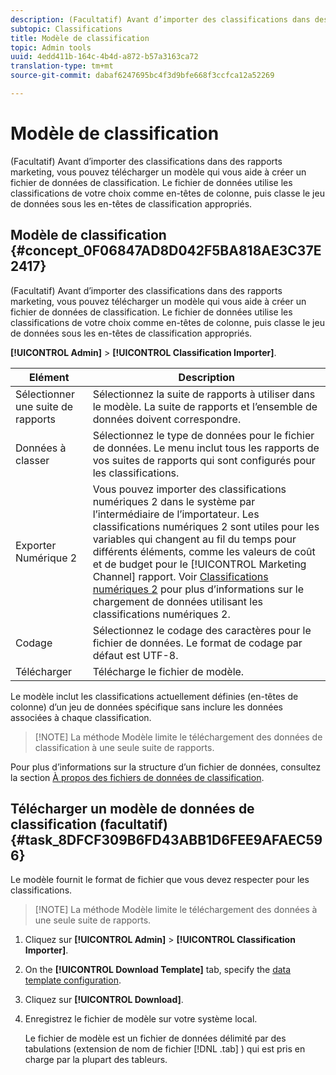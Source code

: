 ```yaml
---
description: (Facultatif) Avant d’importer des classifications dans des rapports marketing, vous pouvez télécharger un modèle qui vous aide à créer un fichier de données de classification. Le fichier de données utilise les classifications de votre choix comme en-têtes de colonne, puis classe le jeu de données  sous les en-têtes de classification appropriés.
subtopic: Classifications
title: Modèle de classification
topic: Admin tools
uuid: 4edd411b-164c-4b4d-a872-b57a3163ca72
translation-type: tm+mt
source-git-commit: dabaf6247695bc4f3d9bfe668f3ccfca12a52269

---
```



# Modèle de classification

(Facultatif) Avant d’importer des classifications dans des rapports marketing, vous pouvez télécharger un modèle qui vous aide à créer un fichier de données de classification. Le fichier de données utilise les classifications de votre choix comme en-têtes de colonne, puis classe le jeu de données  sous les en-têtes de classification appropriés.

## Modèle de classification {#concept_0F06847AD8D042F5BA818AE3C37E2417}

(Facultatif) Avant d’importer des classifications dans des rapports marketing, vous pouvez télécharger un modèle qui vous aide à créer un fichier de données de classification. Le fichier de données utilise les classifications de votre choix comme en-têtes de colonne, puis classe le jeu de données  sous les en-têtes de classification appropriés.

**[!UICONTROL Admin]** > **[!UICONTROL Classification Importer]**.

| Elément | Description |
|---|---|
| Sélectionner une suite de rapports | Sélectionnez la suite de rapports à utiliser dans le modèle. La suite de rapports et l’ensemble de données doivent correspondre. |
| Données à classer | Sélectionnez le type de données pour le fichier de données. Le menu inclut tous les rapports de vos suites de rapports qui sont configurés pour les classifications. |
| Exporter Numérique 2 | Vous pouvez importer des classifications numériques 2 dans le système par l’intermédiaire de l’importateur. Les classifications numériques 2 sont utiles pour les variables qui changent au fil du temps pour différents éléments, comme les valeurs de coût et de budget pour le [!UICONTROL Marketing Channel] rapport. Voir [Classifications numériques 2](/help/components/c-classifications2/c-numeric-2/c-numeric-2-classifications.md) pour plus d’informations sur le chargement de données utilisant les classifications numériques 2. |
| Codage  | Sélectionnez le codage des caractères pour le fichier de données. Le format de codage par défaut est UTF-8. |
| Télécharger | Télécharge le fichier de modèle. |

Le modèle inclut les classifications actuellement définies (en-têtes de colonne) d’un jeu de données spécifique sans inclure les données associées à chaque classification.

>[!NOTE] La méthode Modèle limite le téléchargement des données de classification à une seule suite de rapports.

Pour plus d’informations sur la structure d’un fichier de données, consultez la section [À propos des fichiers de données de classification](/help/components/c-classifications2/c-classifications-importer/c-saint-data-files.md).

## Télécharger un modèle de données de classification (facultatif) {#task_8DFCF309B6FD43ABB1D6FEE9AFAEC596}

Le modèle fournit le format de fichier que vous devez respecter pour les classifications.

>[!NOTE] La méthode Modèle limite le téléchargement des données à une seule suite de rapports.

1. Cliquez sur **[!UICONTROL Admin]** > **[!UICONTROL Classification Importer]**.
1. On the **[!UICONTROL Download Template]** tab, specify the [data template configuration](/help/components/c-classifications2/c-classifications-importer/c-download-saint-data.md).
1. Cliquez sur **[!UICONTROL Download]**.
1. Enregistrez le fichier de modèle sur votre système local.

   Le fichier de modèle est un fichier de données délimité par des tabulations (extension de nom de fichier [!DNL .tab] ) qui est pris en charge par la plupart des tableurs.

